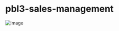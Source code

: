 # pbl3-sales-management
![image](https://user-images.githubusercontent.com/79961645/176921991-8f23a2a2-060d-4f32-b90d-514ba385661e.png)

